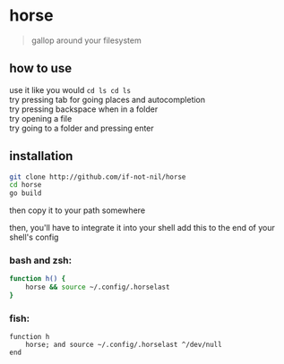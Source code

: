 # horse
> gallop around your filesystem

## how to use
use it like you would `cd ls cd ls`  
try pressing tab for going places and autocompletion  
try pressing backspace when in a folder  
try opening a file  
try going to a folder and pressing enter  

## installation

```bash
git clone http://github.com/if-not-nil/horse
cd horse
go build
```
then copy it to your path somewhere

then, you'll have to integrate it into your shell
add this to the end of your shell's config

### bash and zsh:
```bash
function h() {
    horse && source ~/.config/.horselast
}
```
### fish:
```fish
function h
    horse; and source ~/.config/.horselast ^/dev/null
end
```  
